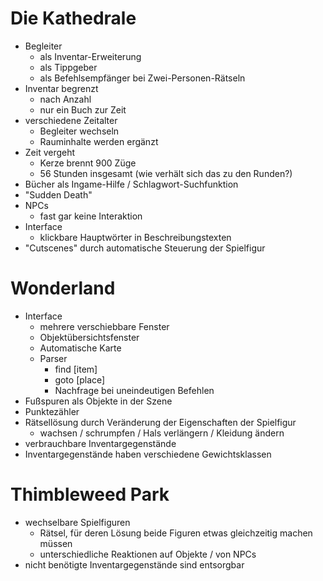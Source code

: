 # Die Kathedrale
- Begleiter
  - als Inventar-Erweiterung
  - als Tippgeber
  - als Befehlsempfänger bei Zwei-Personen-Rätseln
- Inventar begrenzt
  - nach Anzahl
  - nur ein Buch zur Zeit
- verschiedene Zeitalter
  - Begleiter wechseln
  - Rauminhalte werden ergänzt
- Zeit vergeht
  - Kerze brennt 900 Züge
  - 56 Stunden insgesamt (wie verhält sich das zu den Runden?)
- Bücher als Ingame-Hilfe / Schlagwort-Suchfunktion
- "Sudden Death"
- NPCs
  - fast gar keine Interaktion
- Interface
  - klickbare Hauptwörter in Beschreibungstexten
- "Cutscenes" durch automatische Steuerung der Spielfigur

# Wonderland
- Interface
  - mehrere verschiebbare Fenster
  - Objektübersichtsfenster
  - Automatische Karte
  - Parser
    - find [item]
    - goto [place]
    - Nachfrage bei uneindeutigen Befehlen
- Fußspuren als Objekte in der Szene
- Punktezähler
- Rätsellösung durch Veränderung der Eigenschaften der Spielfigur
  - wachsen / schrumpfen / Hals verlängern / Kleidung ändern
- verbrauchbare Inventargegenstände
- Inventargegenstände haben verschiedene Gewichtsklassen

# Thimbleweed Park
- wechselbare Spielfiguren
  - Rätsel, für deren Lösung beide Figuren etwas gleichzeitig machen müssen
  - unterschiedliche Reaktionen auf Objekte / von NPCs
- nicht benötigte Inventargegenstände sind entsorgbar
